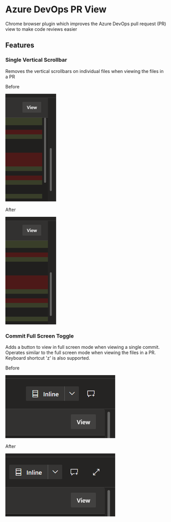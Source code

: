 # Azure DevOps PR View #

Chrome browser plugin which improves the Azure DevOps pull request (PR) view to make code reviews easier

## Features ##

### Single Vertical Scrollbar ###
Removes the vertical scrollbars on individual files when viewing the files in a PR

Before

![singleScrollbarBefore.png](static/images/singleVerticalScrollbar/before.png)

After

![singleScrollbarAfter.png](static/images/singleVerticalScrollbar/after.png)

### Commit Full Screen Toggle ###
Adds a button to view in full screen mode when viewing a single commit. Operates similar to the full screen mode when viewing the files in a PR. Keyboard shortcut 'z' is also supported.

Before

![fullScreenToggleBefore.png](static/images/fullScreenToggle/before.png)

After

![fullScreenToggleAfter.png](static/images/fullScreenToggle/after.png)
